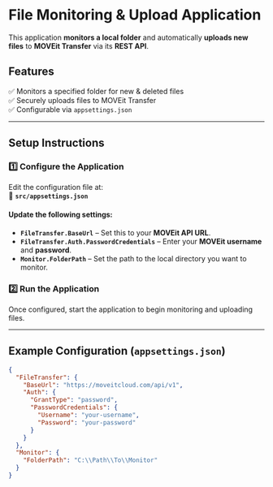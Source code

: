 # **File Monitoring & Upload Application**  

This application **monitors a local folder** and automatically **uploads new files** to **MOVEit Transfer** via its **REST API**.

## **Features**  
✅ Monitors a specified folder for new & deleted files  
✅ Securely uploads files to MOVEit Transfer  
✅ Configurable via `appsettings.json`  

---

## **Setup Instructions**  

### **1️⃣ Configure the Application**  
Edit the configuration file at:  
📂 **`src/appsettings.json`**  

#### **Update the following settings:**
- **`FileTransfer.BaseUrl`** – Set this to your **MOVEit API URL**.
- **`FileTransfer.Auth.PasswordCredentials`** – Enter your **MOVEit username** and **password**.  
- **`Monitor.FolderPath`** – Set the path to the local directory you want to monitor.  

### **2️⃣ Run the Application**  
Once configured, start the application to begin monitoring and uploading files.  

---

## **Example Configuration (`appsettings.json`)**  
```json
{
  "FileTransfer": {
    "BaseUrl": "https://moveitcloud.com/api/v1",
    "Auth": {
      "GrantType": "password",
      "PasswordCredentials": {
        "Username": "your-username",
        "Password": "your-password"
      }
    }
  },
  "Monitor": {
    "FolderPath": "C:\\Path\\To\\Monitor"
  }
}